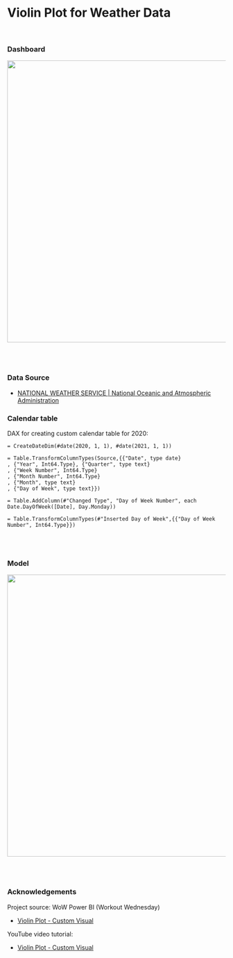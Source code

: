 # Violin Plot for Weather Data <br><br/>

### Dashboard
<p align="center">
<img width="650em" src="" align = "center"/>
</p>
<br><br/>

### Data Source
- [NATIONAL WEATHER SERVICE | National Oceanic and Atmospheric Administration](https://www.weather.gov/wrh/climate?wfo=bou)


### Calendar table
DAX for creating custom calendar table for 2020:

```dax
= CreateDateDim(#date(2020, 1, 1), #date(2021, 1, 1))
``` 

```dax
= Table.TransformColumnTypes(Source,{{"Date", type date}
, {"Year", Int64.Type}, {"Quarter", type text}
, {"Week Number", Int64.Type}
, {"Month Number", Int64.Type}
, {"Month", type text}
, {"Day of Week", type text}})
```

```dax
= Table.AddColumn(#"Changed Type", "Day of Week Number", each Date.DayOfWeek([Date], Day.Monday))
``` 

```dax
= Table.TransformColumnTypes(#"Inserted Day of Week",{{"Day of Week Number", Int64.Type}})
``` 

<br><br/>

### Model

<p align="center">
<img width="650em" src="" align = "center"/>
</p>
<br><br/>

### Acknowledgements
Project source: WoW Power BI (Workout Wednesday)
- [Violin Plot - Custom Visual](https://www.workout-wednesday.com/pbi-2021-w10/)

YouTube video tutorial:
- [Violin Plot - Custom Visual](https://www.youtube.com/watch?v=iOTfg6VRaHM)
